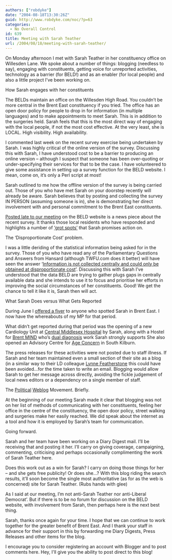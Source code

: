 ```yaml
---
authors: ["robdyke"]
date: "2004-08-18T13:30:26Z"
guid: http://www.robdyke.com/noc/?p=63
categories:
  - No Overall Control
id: 639
title: Meeting with Sarah Teather
url: /2004/08/18/meeting-with-sarah-teather/
---
```

On Monday afternoon I met with Sarah Teather in her constituency office on Willesden Lane. We spoke about a number of things: blogging (needless to say), engaging with constituents, getting voice for unreported activities, technology as a barrier (for BELD!) and as an enabler (for local people) and also a little project I’ve been working on.

How Sarah engages with her constituents
  
The BELDs maintain an office on the Willesden High Road. You couldn’t be more central in the Brent East constituency if you tried. The office has an open door policy for people to drop in for information (in multiple languages) and to make appointments to meet Sarah. This is in addition to the surgeries held. Sarah feels that this is the most direct way of engaging with the local people, if not the most cost effective. At the very least, she is LOCAL. High visibility. High availability.

I commented last week on the recent survey exercise being undertaken by Sarah. I was highly critical of the online version of the survey. Discussing this with Sarah, I have understood cost to be a barrier to producing an online version – although I suspect that someone has been over-quoting or under-specifying their services for that to be the case. I have volunteered to give some assistance in setting up a survey function for the BELD website. I mean, come on, it’s only a Perl script at most!

Sarah outlined to me how the offline version of the survey is being carried out. Those of you who have met Sarah on your doorstep recently will already be aware. Sarah believes that by posting and collecting the survey IN PERSON (assuming someone is in), she is demonstrating her direct involvement with and personal commitment to the Brent East constituents.

[Posted late to our meeting](http://www.brentlibdems.org.uk/news/153.html) on the BELD website is a news piece about the recent survey. It thanks those local residents who have responded and highlights a number of [‘grot spots’](http://www.brentlibdems.org.uk/photos/) that Sarah promises action on.

The ‘Disproportionate Cost’ problem.
  
I was a little deriding of the statistical information being asked for in the survey. Those of you who have read any of the Parliamentary Questions and Answers from Hansard (although TWFU.com does it better) will have seen the answer ‘[Information is not collected centrally and could only be obtained at disproportionate cost](http://www.theyworkforyou.com/wrans/?id=2004-04-01.1620W.6&s=disproportionate+cost+obtained+information#g1621W.0)’. Discussing this with Sarah I’ve understood that the data BELD are trying to gather plugs gaps in centrally available data and she intends to use it to focus and prioritise her efforts in improving the social circumstances of her constituents. Good! We get the chance to tell it like it is, Sarah then will act.

What Sarah Does versus What Gets Reported
  
During June I [offered a fiver](http://sarah-teather-mp.blogspot.com/2004/07/where-is-my-mp.html) to anyone who spotted Sarah in Brent East. I now have the whereabouts of my MP for that period.

What didn’t get reported during that period was the opening of a new Cardiology Unit at [Central Middlesex Hospital](http://www.nwlh.nhs.uk/) by Sarah, along with a Hostel for [Brent MIND](http://www.brentmind.com/) who’s [dual diagnosis](http://www.brentmind.com/faqs.asp#dualdiagnosishousing) work Sarah strongly supports She also opened an Advisory Centre for [Age Concern](http://www.ageconcern.org/) in South Kilburn. 

The press releases for these activities were not posted due to staff illness. If Sarah and her team maintained even a small section of their site as a blog (in a similar way to their LD colleague [Lynne Featherstone](http://www.lynnefeatherstone.org/blog.htm) this could have been avoided...for the time taken to write an email. Blogging would allow Sarah to get her message across directly, avoiding the fickle judgement of local news editors or a dependency on a single member of staff.

The [Political](http://www.bloggerheads.com/politicians.asp) [Weblog](http://www.bloggerheads.com/mps_weblogs.asp) Movement. Briefly.
  
At the beginning of our meeting Sarah made it clear that blogging was not on her list of methods of communicating with her constituents, feeling her office in the centre of the constituency, the open door policy, street walking and surgeries make her easily reached. We did speak about the internet as a tool and how it is employed by Sarah’s team for communication.

Going forward.
  
Sarah and her team have been working on a Diary Digest mail. I’ll be receiving that and posting it her. I’ll carry on giving coverage, campaigning, commenting, criticising and perhaps occasionally complimenting the work of Sarah Teather here.

Does this work out as a win for Sarah? I carry on doing those things for her – and she gets free publicity! Or does she...? With this blog riding the search results, it’ll soon become the single most authoritative (as for as the web is concerned) site for Sarah Teather. (Rubs hands with glee)

As I said at our meeting, I’m not anti-Sarah Teather nor anti-Liberal Democrat’. But if there is to be no forum for discussion on the BELD website, with involvement from Sarah, then perhaps here is the next best thing.

Sarah, thanks once again for your time. I hope that we can continue to work together for the greater benefit of Brent East. And I thank your staff in advance for their support in this by forwarding me Diary Digests, Press Releases and other items for the blog.

I encourage you to consider registering an account with Blogger and to post comments here. Hey, I'll give you the ability to post direct to this blog!